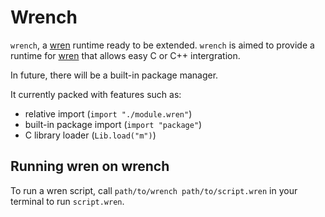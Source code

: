 # Wrench 
`wrench`, a [wren] runtime ready to be extended. `wrench` is aimed to provide a runtime for [wren] that allows easy C or C++ intergration.

In future, there will be a built-in package manager.

It currently packed with features such as:

- relative import (`import "./module.wren"`)
- built-in package import (`import "package"`)
- C library loader (`Lib.load("m")`)


## Running wren on wrench
To run a wren script, call `path/to/wrench path/to/script.wren` in your terminal to run `script.wren`.


[wren]: https://wren.io/